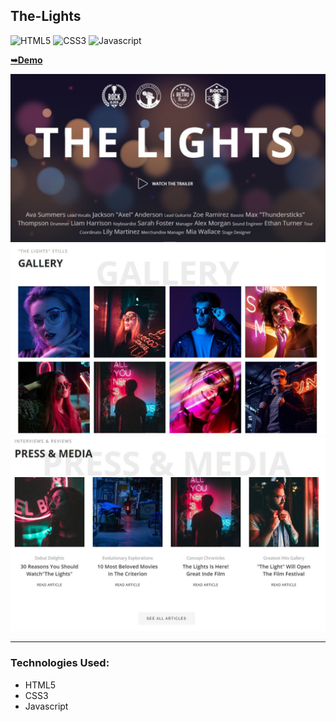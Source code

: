 ## The-Lights

![HTML5](https://img.shields.io/badge/html5-%2320232a.svg?style=for-the-badge&logo=html5&logoColor=%2361DAFB)
![CSS3](https://img.shields.io/badge/css3-%231572B6.svg?style=for-the-badge&logo=css3&logoColor=white)
![Javascript](https://img.shields.io/badge/javascript-%23323330.svg?style=for-the-badge&logo=react&logoColor=%23F7DF1E)

  <a href="https://juliadooby.github.io/The-Lights/"><strong>➥Demo</strong></a>

<div align="center"><img src="https://github.com/juliaDooby/The-Lights/blob/main/Lights_1.JPG" width="100%" height="20%"></img></div>
<div align="center"><img src="https://github.com/juliaDooby/The-Lights/blob/main/Lights_2.JPG" width="100%" height="20%"></img></div>
<div align="center"><img src="https://github.com/juliaDooby/The-Lights/blob/main/Lights_3.JPG" width="100%" height="20%"></img></div>

---

### Technologies Used:

* HTML5
* CSS3
* Javascript 
